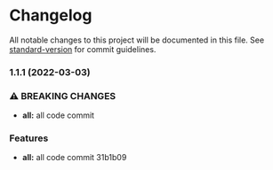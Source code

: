 # Changelog

All notable changes to this project will be documented in this file. See [standard-version](https://github.com/conventional-changelog/standard-version) for commit guidelines.

### 1.1.1 (2022-03-03)

### ⚠ BREAKING CHANGES

- **all:** all code commit

### Features

- **all:** all code commit 31b1b09
